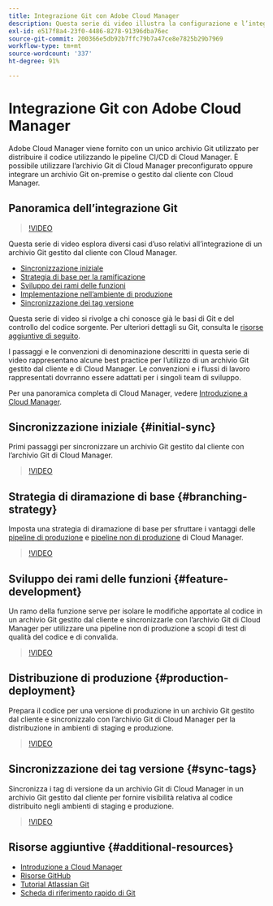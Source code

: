 ```yaml
---
title: Integrazione Git con Adobe Cloud Manager
description: Questa serie di video illustra la configurazione e l’integrazione di un archivio Git gestito dal cliente (on-premise) con Adobe Cloud Manager.
exl-id: e517f8a4-23f0-4486-8278-91396dba76ec
source-git-commit: 200366e5db92b7ffc79b7a47ce8e7825b29b7969
workflow-type: tm+mt
source-wordcount: '337'
ht-degree: 91%

---
```



# Integrazione Git con Adobe Cloud Manager

Adobe Cloud Manager viene fornito con un unico archivio Git utilizzato per distribuire il codice utilizzando le pipeline CI/CD di Cloud Manager. È possibile utilizzare l’archivio Git di Cloud Manager preconfigurato oppure integrare un archivio Git on-premise o gestito dal cliente con Cloud Manager.

## Panoramica dell’integrazione Git

>[!VIDEO](https://video.tv.adobe.com/v/28710/)

Questa serie di video esplora diversi casi d’uso relativi all’integrazione di un archivio Git gestito dal cliente con Cloud Manager.

* [Sincronizzazione iniziale](#initial-sync)
* [Strategia di base per la ramificazione](#branching-strategy)
* [Sviluppo dei rami delle funzioni](#feature-development)
* [Implementazione nell’ambiente di produzione](#production-deployment)
* [Sincronizzazione dei tag versione](#sync-tags)

Questa serie di video si rivolge a chi conosce già le basi di Git e del controllo del codice sorgente. Per ulteriori dettagli su Git, consulta le [risorse aggiuntive di seguito](#additional-resources).

I passaggi e le convenzioni di denominazione descritti in questa serie di video rappresentano alcune best practice per l’utilizzo di un archivio Git gestito dal cliente e di Cloud Manager. Le convenzioni e i flussi di lavoro rappresentati dovrranno essere adattati per i singoli team di sviluppo.

Per una panoramica completa di Cloud Manager, vedere [Introduzione a Cloud Manager](/help/introduction.md).

## Sincronizzazione iniziale {#initial-sync}

Primi passaggi per sincronizzare un archivio Git gestito dal cliente con l’archivio Git di Cloud Manager.

>[!VIDEO](https://video.tv.adobe.com/v/28711/?quality=12)

## Strategia di diramazione di base {#branching-strategy}

Imposta una strategia di diramazione di base per sfruttare i vantaggi delle [pipeline di produzione](/help/using/production-pipelines.md) e [pipeline non di produzione](/help/using/non-production-pipelines.md) di Cloud Manager.

>[!VIDEO](https://video.tv.adobe.com/v/28712/?quality=12)

## Sviluppo dei rami delle funzioni {#feature-development}

Un ramo della funzione serve per isolare le modifiche apportate al codice in un archivio Git gestito dal cliente e sincronizzarle con l’archivio Git di Cloud Manager per utilizzare una pipeline non di produzione a scopi di test di qualità del codice e di convalida.

>[!VIDEO](https://video.tv.adobe.com/v/28723/?quality=12)

## Distribuzione di produzione {#production-deployment}

Prepara il codice per una versione di produzione in un archivio Git gestito dal cliente e sincronizzalo con l’archivio Git di Cloud Manager per la distribuzione in ambienti di staging e produzione.

>[!VIDEO](https://video.tv.adobe.com/v/28724/?quality=12)

## Sincronizzazione dei tag versione {#sync-tags}

Sincronizza i tag di versione da un archivio Git di Cloud Manager in un archivio Git gestito dal cliente per fornire visibilità relativa al codice distribuito negli ambienti di staging e produzione.

>[!VIDEO](https://video.tv.adobe.com/v/28725/?quality=12)

## Risorse aggiuntive {#additional-resources}

* [Introduzione a Cloud Manager](/help/introduction.md)
* [Risorse GitHub](https://try.github.io)
* [Tutorial Atlassian Git](https://www.atlassian.com/git/tutorials/what-is-version-control)
* [Scheda di riferimento rapido di Git](https://education.github.com/git-cheat-sheet-education.pdf)
